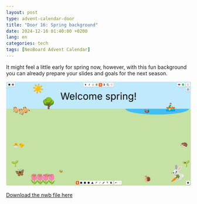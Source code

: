 ```yaml
---
layout: post
type: advent-calendar-door
title: "Door 16: Spring background"
date: 2024-12-16 01:40:00 +0200
lang: en
categories: tech
tags: [NeoBoard Advent Calendar]
---
```


It might feel a little early for spring now, however, with this fun background you can already prepare your slides and goals for the next season.

![](./preview.png)

[Download the nwb file here](./spring-background.nwb)
